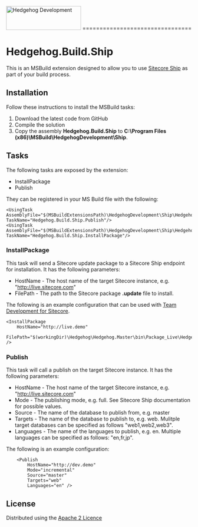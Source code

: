 <img src="http://www.hhogdev.com/Images/newsletter/logo_hedgehog.jpg" alt="Hedgehog Development" width="203" height="65" border="0">
================================

# Hedgehog.Build.Ship #

This is an MSBuild extension designed to allow you to use [Sitecore Ship](https://github.com/kevinobee/Sitecore.Ship) as part of your build process. 

## Installation ##

Follow these instructions to install the MSBuild tasks:

1. Download the latest code from GitHub
2. Compile the solution
3. Copy the assembly **Hedgehog.Build.Ship** to **C:\Program Files (x86)\MSBuild\HedgehogDevelopment\Ship**.  

## Tasks ##

The following tasks are exposed by the extension:

* InstallPackage
* Publish

They can be registered in your MS Build file with the following:
    
	<UsingTask AssemblyFile="$(MSBuildExtensionsPath)\HedgehogDevelopment\Ship\Hedgehog.Build.Ship.dll" TaskName="Hedgehog.Build.Ship.Publish"/>
	<UsingTask AssemblyFile="$(MSBuildExtensionsPath)\HedgehogDevelopment\Ship\Hedgehog.Build.Ship.dll" TaskName="Hedgehog.Build.Ship.InstallPackage"/>

### InstallPackage ###

This task will send a Sitecore update package to a Sitecore Ship endpoint for installation. It has the following parameters:

* HostName - The host name of the target Sitecore instance, e.g. "http://live.sitecore.com"
* FilePath - The path to the Sitecore package  **.update** file to install.

The following is an example configuration that can be used with [Team Development for Sitecore](http://www.hhogdev.com/products/team-development-for-sitecore/overview.aspx).

    <InstallPackage 
		HostName="http://live.demo"
		FilePath="$(workingDir)\Hedgehog\Hedgehog.Master\bin\Package_Live\Hedgehog.Master.update" />

### Publish ###

This task will call a publish on the target Sitecore instance. It has the following parameters:

* HostName - The host name of the target Sitecore instance, e.g. "http://live.sitecore.com"
* Mode - The publishing mode, e.g. full. See Sitecore Ship documentation for possible values.
* Source - The name of the database to publish from, e.g. master
* Targets - The name of the database to publish to, e.g. web. Mulitple target databases can be specified as follows "web1,web2,web3".
* Languages - The name of the languages to publish, e.g. en. Multiple languages can be specified as follows: "en,fr,jp".

The following is an example configuration:

		<Publish 
			HostName="http://dev.demo"
			Mode="incremental"
			Source="master"
			Targets="web"
			Languages="en" />
			
## License ##

Distributed using the [Apache 2 Licence](https://github.com/HedgehogDevelopment/BuildExtensions/blob/master/Licence.txt)
